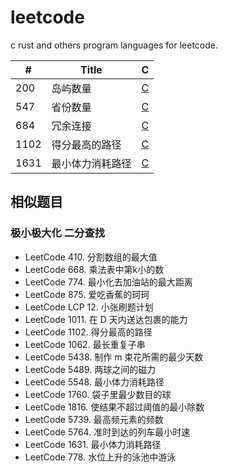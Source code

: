 # leetcode

c rust and others program languages for leetcode.

|#|Title|C|
|  ----  | ----  |---- |
|200|岛屿数量|[C](https://leetcode.com/problems/number-of-islands/)|
|547|省份数量|[C](https://leetcode.com/problems/number-of-provinces/)|
|684|冗余连接|[C](https://leetcode.com/problems/redundant-connection/)|
|1102|得分最高的路径|[C](https://leetcode.com/problems/path-with-maximum-minimum-value/)|
|1631|最小体力消耗路径|[C](https://leetcode.com/problems/path-with-minimum-effort/)|

## 相似题目

### 极小极大化 二分查找
- LeetCode 410. 分割数组的最大值
- LeetCode 668. 乘法表中第k小的数
- LeetCode 774. 最小化去加油站的最大距离
- LeetCode 875. 爱吃香蕉的珂珂
- LeetCode LCP 12. 小张刷题计划
- LeetCode 1011. 在 D 天内送达包裹的能力
- LeetCode 1102. 得分最高的路径
- LeetCode 1062. 最长重复子串
- LeetCode 5438. 制作 m 束花所需的最少天数
- LeetCode 5489. 两球之间的磁力
- LeetCode 5548. 最小体力消耗路径
- LeetCode 1760. 袋子里最少数目的球
- LeetCode 1816. 使结果不超过阈值的最小除数
- LeetCode 5739. 最高频元素的频数
- LeetCode 5764. 准时到达的列车最小时速
- LeetCode 1631. 最小体力消耗路径
- LeetCode 778. 水位上升的泳池中游泳

